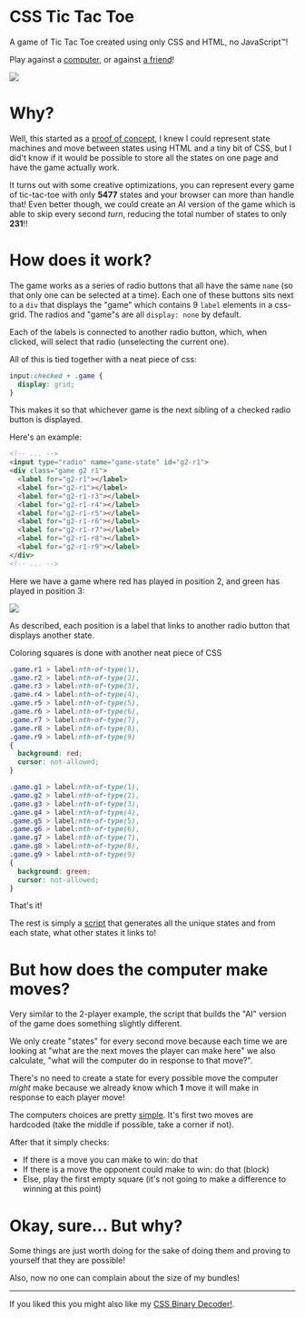 # CSS Tic Tac Toe

A game of Tic Tac Toe created using only CSS and HTML, no JavaScript™!

Play against a [computer](https://css-ttt.netlify.com/), or against [a friend](https://css-ttt.netlify.com/2)!

![](https://i.imgur.com/42H8H4V.gif)

# Why?

Well, this started as a [proof of concept](https://codepen.io/hotmilo23/full/mqeVpo/), I knew I could represent state machines and move between states using HTML and a tiny bit of CSS, but I did't know if it would be possible to store all the states on one page and have the game actually work.

It turns out with some creative optimizations, you can represent every game of tic-tac-toe with only **5477** states and your browser can more than handle that! Even better though, we could create an AI version of the game which is able to skip every second *turn*, reducing the total number of states to only **231**!!

# How does it work?

The game works as a series of radio buttons that all have the same `name` (so that only one can be selected at a time). Each one of these buttons sits next to a `div` that displays the "game" which contains 9 `label` elements in a css-grid. The radios and "game"s are all `display: none` by default.

Each of the labels is connected to another radio button, which, when clicked, will select that radio (unselecting the current one).

All of this is tied together with a neat piece of css:

```css
input:checked + .game {
  display: grid;
}
```

This makes it so that whichever game is the next sibling of a checked radio button is displayed.

Here's an example:

```html
<!-- ... -->
<input type="radio" name="game-state" id="g2-r1">
<div class="game g2 r1">
  <label for="g2-r1"></label>
  <label for="g2-r1"></label>
  <label for="g2-r1-r3"></label>
  <label for="g2-r1-r4"></label>
  <label for="g2-r1-r5"></label>
  <label for="g2-r1-r6"></label>
  <label for="g2-r1-r7"></label>
  <label for="g2-r1-r8"></label>
  <label for="g2-r1-r9"></label>
</div>
<!-- ... -->
```

Here we have a game where red has played in position 2, and green has played in position 3:

![](https://i.imgur.com/6k0bITJ.png)

As described, each position is a label that links to another radio button that displays another state.

Coloring squares is done with another neat piece of CSS

```css
.game.r1 > label:nth-of-type(1),
.game.r2 > label:nth-of-type(2),
.game.r3 > label:nth-of-type(3),
.game.r4 > label:nth-of-type(4),
.game.r5 > label:nth-of-type(5),
.game.r6 > label:nth-of-type(6),
.game.r7 > label:nth-of-type(7),
.game.r8 > label:nth-of-type(8),
.game.r9 > label:nth-of-type(9)
{
  background: red;
  cursor: not-allowed;
}

.game.g1 > label:nth-of-type(1),
.game.g2 > label:nth-of-type(2),
.game.g3 > label:nth-of-type(3),
.game.g4 > label:nth-of-type(4),
.game.g5 > label:nth-of-type(5),
.game.g6 > label:nth-of-type(6),
.game.g7 > label:nth-of-type(7),
.game.g8 > label:nth-of-type(8),
.game.g9 > label:nth-of-type(9)
{
  background: green;
  cursor: not-allowed;
}
```

That's it!

The rest is simply a [script](./scripts/build-html.js) that generates all the unique states and from each state, what other states it links to!

# But how does the computer make moves?

Very similar to the 2-player example, the script that builds the "AI" version of the game does something slightly different.

We only create "states" for every second move because each time we are looking at "what are the next moves the player can make here" we also calculate, "what will the computer do in response to that move?".

There's no need to create a state for every possible move the computer *might* make because we already know which **1** move it will make in response to each player move!

The computers choices are pretty [simple](./scripts/build-ai-html.js). It's first two moves are hardcoded (take the middle if possible, take a corner if not).

After that it simply checks:

* If there is a move you can make to win: do that
* If there is a move the opponent could make to win: do that (block)
* Else, play the first empty square (it's not going to make a difference to winning at this point)

# Okay, sure... But why?

Some things are just worth doing for the sake of doing them and proving to yourself that they are possible!

Also, now no one can complain about the size of my bundles!

---

If you liked this you might also like my [CSS Binary Decoder!](https://github.com/lukebatchelor/css-binary-decoder).
